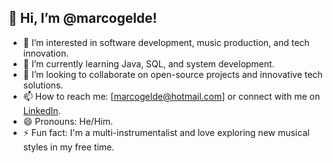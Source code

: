 ## 👋 Hi, I’m @marcogelde!

- 👀 I’m interested in software development, music production, and tech innovation.
- 🌱 I’m currently learning Java, SQL, and system development.
- 💞️ I’m looking to collaborate on open-source projects and innovative tech solutions.
- 📫 How to reach me: [marcogelde@hotmail.com] or connect with me on [LinkedIn](https://www.linkedin.com/in/marcogelde).
- 😄 Pronouns: He/Him.
- ⚡ Fun fact: I'm a multi-instrumentalist and love exploring new musical styles in my free time.
